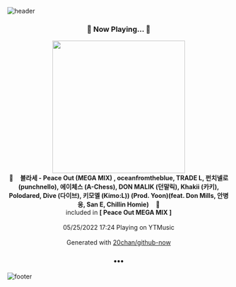 ![header](https://capsule-render.vercel.app/api?type=wave&height=170&section=header&text=Hi.%20I'm%20SHIFT&fontColor=090707&fontAlignX=45&fontAlignY=65&fontSize=100)

<h3 align="center">🎵 Now Playing... 🎵</h3>
<p align="center">
  <a href="https://music.youtube.com/watch?v=C-bjA7WbnCg">
    <img width="300" src="https://lh3.googleusercontent.com/kIt6by_WM9Uoyn4dD61rOs-BrpAFaji1mx212T7OKMrsin0NtBTrLj7CPJ-7vYqqIrojoNKYlWf72HFT">
  </a>
  <br>
  🎵&nbsp&nbsp&nbsp <b>블라세 - Peace Out (MEGA MIX) , oceanfromtheblue, TRADE L, 펀치넬로 (punchnello), 에이체스 (A-Chess), DON MALIK (던말릭), Khakii (카키), Polodared, Dive (다이브), 키모엘 (Kimo:L)) (Prod. Yoon)(feat. Don Mills, 안병웅, San E, Chillin Homie)</b> &nbsp&nbsp&nbsp🎵
  <br>
  included in <b>[ Peace Out MEGA MIX ]</b>
  
  <br />
  <br />
  05/25/2022 17:24 Playing on YTMusic
  <br />
  <br />
  Generated with <a href="https://github.com/20chan/github-now">20chan/github-now</a>
</p>

<h3 align="center">•••</h3>

![footer](https://capsule-render.vercel.app/api?type=wave&height=150&section=footer)
